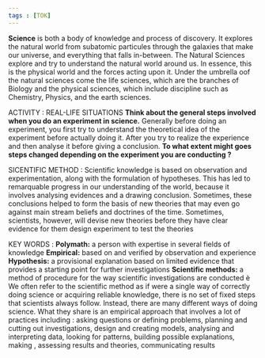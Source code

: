 ```yaml
---
tags : [TOK]
---
```


**Science** is both a body of knowledge and process of discovery. It explores the natural world from subatomic particules through the galaxies that make our universe, and everything  that falls in-between. The  Natural Sciences explore and try to understand the natural world around us. In essence, this is the physical world and the forces acting upon it. Under the umbrella oof the natural sciences come the life sciences,  which are the branches of Biology and the physical sciences, which include discipline such as Chemistry, Physics, and the earth sciences.


ACTIVITY : REAL-LIFE SITUATIONS
**Think about the general steps involved when you do an experiment in science.**
Generally before doing an experiment, you first try to understand the theoretical idea of the experiment before actually doing it. After you try to realize the experience and then analyse it before giving a conclusion.
**To what extent might goes steps changed depending on the experiment you are conducting ?**

SICENTIFIC METHOD :
Scientific knowledge is based on observation and experimentation, along with the formulation of hypotheses. This has led to remarquable progress in our understanding of the world, because it involves analysing evidences and a drawing conclusion. Sometimes, these conclusions helped to form the basis of new theories that may even go against main stream beliefs and doctrines of the time. Sometimes, scientists, however, will devise new theories before they have clear evidence for them design experiment to test the theories

KEY WORDS :
**Polymath:** a person with expertise in several fields of knowledge
**Empirical:** based on and verified by observation and experience
**Hypothesis:** a provisional explanation based on limited evidence that provides a starting point for further investigations
**Scientific methods:** a method of procedure for the way scientific investigations are conducted 
è
We often refer to the scientific method as if were a single way of correctly doing science or acquiring reliable knowledge, there is no set of fixed steps that scientists always follow. Instead, there are many different ways of doing science. What they share is an empirical approach that involves a lot of practices including : asking questions or defining problems, planning and cutting out investigations, design and creating models, analysing and interpreting data, looking for patterns, building possible explanations, making , assessing results and theories, communicating results